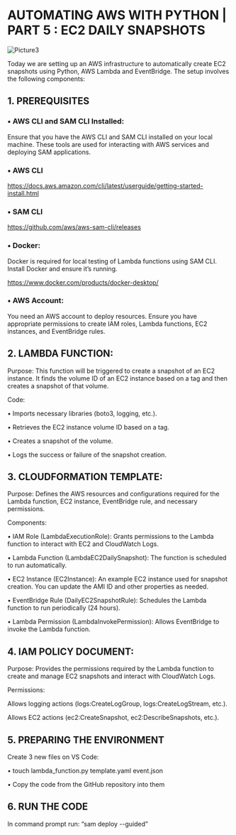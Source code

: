 # AUTOMATING AWS WITH PYTHON | PART 5 : EC2 DAILY SNAPSHOTS

![Picture3](https://github.com/user-attachments/assets/002cdad7-8b4a-4b8d-a16e-259cf60f6683)

Today we are setting up an AWS infrastructure to automatically create EC2 snapshots using Python, AWS Lambda and EventBridge. The setup involves the following components:

## 1.	PREREQUISITES

### •	AWS CLI and SAM CLI Installed:

Ensure that you have the AWS CLI and SAM CLI installed on your local machine. These tools are used for interacting with AWS services and deploying SAM applications.

### •	AWS CLI

https://docs.aws.amazon.com/cli/latest/userguide/getting-started-install.html

### •	SAM CLI

https://github.com/aws/aws-sam-cli/releases

### •	Docker:

Docker is required for local testing of Lambda functions using SAM CLI. Install Docker and ensure it’s running.

https://www.docker.com/products/docker-desktop/

### •	AWS Account:

You need an AWS account to deploy resources. Ensure you have appropriate permissions to create IAM roles, Lambda functions, EC2 instances, and EventBridge rules.

## 2.	LAMBDA FUNCTION:

Purpose: This function will be triggered to create a snapshot of an EC2 instance. It finds the volume ID of an EC2 instance based on a tag and then creates a snapshot of that volume.

Code:

•	Imports necessary libraries (boto3, logging, etc.).

•	Retrieves the EC2 instance volume ID based on a tag.

•	Creates a snapshot of the volume.

•	Logs the success or failure of the snapshot creation.

## 3.	CLOUDFORMATION TEMPLATE:

Purpose: Defines the AWS resources and configurations required for the Lambda function, EC2 instance, EventBridge rule, and necessary permissions.

Components:

•	IAM Role (LambdaExecutionRole): Grants permissions to the Lambda function to interact with EC2 and CloudWatch Logs.

•	Lambda Function (LambdaEC2DailySnapshot): The function is scheduled to run automatically.

•	EC2 Instance (EC2Instance): An example EC2 instance used for snapshot creation. You can update the AMI ID and other properties as needed.

•	EventBridge Rule (DailyEC2SnapshotRule): Schedules the Lambda function to run periodically (24 hours).

•	Lambda Permission (LambdaInvokePermission): Allows EventBridge to invoke the Lambda function.

## 4.	IAM POLICY DOCUMENT:

Purpose: Provides the permissions required by the Lambda function to create and manage EC2 snapshots and interact with CloudWatch Logs.

Permissions:

Allows logging actions (logs:CreateLogGroup, logs:CreateLogStream, etc.).

Allows EC2 actions (ec2:CreateSnapshot, ec2:DescribeSnapshots, etc.).

## 5.	PREPARING THE ENVIRONMENT

Create 3 new files on VS Code:

•	touch lambda_function.py template.yaml event.json

•	Copy the code from the GitHub repository into them

## 6.	RUN THE CODE

In command prompt run: “sam deploy --guided”




